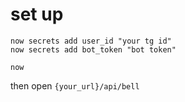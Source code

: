 # set up
```
now secrets add user_id "your tg id"
now secrets add bot_token "bot token"

now
```
then open `{your_url}/api/bell`